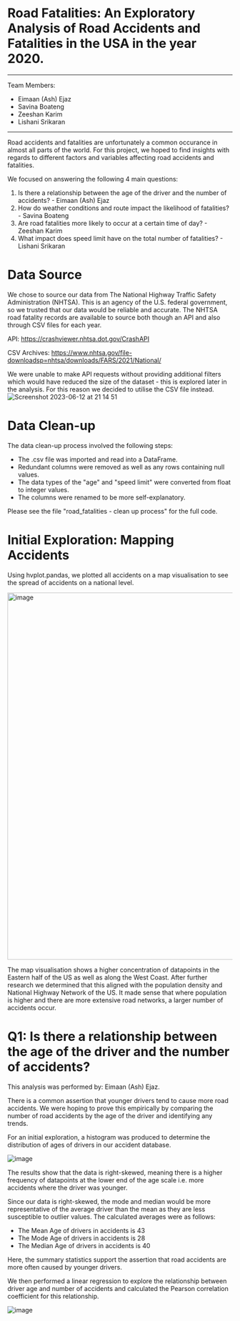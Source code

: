 # Road Fatalities: An Exploratory Analysis of Road Accidents and Fatalities in the USA in the year 2020.

---------------------
Team Members:
- Eimaan (Ash) Ejaz
- Savina Boateng
- Zeeshan Karim
- Lishani Srikaran
---------------------

Road accidents and fatalities are unfortunately a common occurance in almost all parts of the world. For this project, we hoped to find insights with regards to different factors and variables affecting road accidents and fatalities.

We focused on answering the following 4 main questions:
1) Is there a relationship between the age of the driver and the number of accidents? - Eimaan (Ash) Ejaz
2) How do weather conditions and route impact the likelihood of fatalities? - Savina Boateng
3) Are road fatalities more likely to occur at a certain time of day? - Zeeshan Karim
4) What impact does speed limit have on the total number of fatalities? - Lishani Srikaran

# Data Source

We chose to source our data from The National Highway Traffic Safety Administration (NHTSA). This is an agency of the U.S. federal government, so we trusted that our data would be reliable and accurate. The NHTSA road fatality records are available to source both though an API and also through CSV files for each year.

API: https://crashviewer.nhtsa.dot.gov/CrashAPI

CSV Archives: https://www.nhtsa.gov/file-downloadsp=nhtsa/downloads/FARS/2021/National/

We were unable to make API requests without providing additional filters which would have reduced the size of the dataset - this is explored later in the analysis. For this reason we decided to utilise the CSV file instead.
![Screenshot 2023-06-12 at 21 14 51](https://github.com/lishanisrikaran/project-1/assets/127614970/6840adda-4a2a-40c6-aa9f-e94f0bec7a7b)

# Data Clean-up

The data clean-up process involved the following steps:

- The .csv file was imported and read into a DataFrame.
- Redundant columns were removed as well as any rows containing null values.
- The data types of the "age" and "speed limit" were converted from float to integer values.
- The columns were renamed to be more self-explanatory.

Please see the file "road_fatalities - clean up process" for the full code.

# Initial Exploration: Mapping Accidents

Using hvplot.pandas, we plotted all accidents on a map visualisation to see the spread of accidents on a national level.

<img width="822" alt="image" src="https://github.com/lishanisrikaran/project-1/assets/127614970/0bd821be-7280-4616-a7b3-04f6e0ad73bf">

The map visualisation shows a higher concentration of datapoints in the Eastern half of the US as well as along the West Coast. After further research we determined that this aligned with the population density and National Highway Network of the US. It made sense that where population is higher and there are more extensive road networks, a larger number of accidents occur.

# Q1: Is there a relationship between the age of the driver and the number of accidents?

This analysis was performed by: Eimaan (Ash) Ejaz.

There is a common assertion that younger drivers tend to cause more road accidents. We were hoping to prove this empirically by comparing the number of road accidents by the age of the driver and identifying any trends.

For an initial exploration, a histogram was produced to determine the distribution of ages of drivers in our accident database.

![image](https://github.com/lishanisrikaran/project-1/assets/127614970/c1934dec-d1ac-4251-bafa-e81bc0e8300f)

The results show that the data is right-skewed, meaning there is a higher frequency of datapoints at the lower end of the age scale i.e. more accidents where the driver was younger.

Since our data is right-skewed, the mode and median would be more representative of the average driver than the mean as they are less susceptible to outlier values. The calculated averages were as follows:

- The Mean Age of drivers in accidents is 43
- The Mode Age of drivers in accidents is 28
- The Median Age of drivers in accidents is 40

Here, the summary statistics support the assertion that road accidents are more often caused by younger drivers.

We then performed a linear regression to explore the relationship between driver age and number of accidents and calculated the Pearson correlation coefficient for this relationship.

![image](https://github.com/lishanisrikaran/project-1/assets/127614970/60761a74-d94a-4fac-9b9a-ec195f0b35ce)

